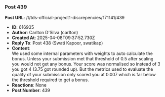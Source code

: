### Post 439
**Post URL**: /t/tds-official-project1-discrepencies/171141/439
- **ID**: 616935
- **Author**: Carlton D'Silva (carlton)
- **Created At**: 2025-04-08T09:37:52.730Z
- **Reply To**: Post 438 (Swati Kapoor, swatikap)
- **Content**:  
  We used some internal parameters with weights to auto calculate the bonus. Unless your submission met that threshold of 0.5 after scaling you would not get any bonus. Your score was normalised so instead of 3 you got 4 (3.75 got rounded up). But the metrics used to evaluate the quality of your submission only scored you at 0.007 which is far below the threshold required to get a bonus.
- **Reactions**: None
- **Post Number**: 439

